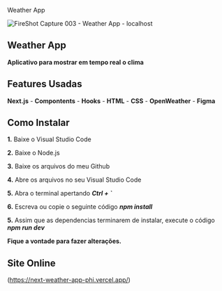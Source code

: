Weather App

![FireShot Capture 003 - Weather App - localhost](https://user-images.githubusercontent.com/110235876/233879073-fc24f3da-82c1-42a4-a48f-bb8f46a0f4d2.png)

## Weather App

**Aplicativo para mostrar em tempo real o clima**

## Features Usadas
**Next.js** - **Compontents** - **Hooks** - **HTML** - **CSS** - **OpenWeather** - **Figma**

## Como Instalar
**1.** Baixe o Visual Studio Code

**2.** Baixe o Node.js

**3.** Baixe os arquivos do meu Github

**4.** Abre os arquivos no seu Visual Studio Code

**5.** Abra o terminal apertando ***Ctrl + `***

**6.** Escreva ou copie o seguinte código ***npm install***

**5.** Assim que as dependencias terminarem de instalar, execute o código ***npm run dev***

**Fique a vontade para fazer alterações.**

## Site Online
(https://next-weather-app-phi.vercel.app/)
